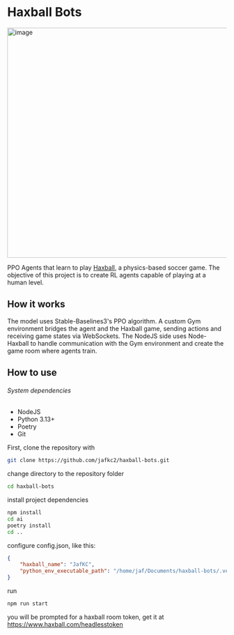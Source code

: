 # Haxball Bots
<img width="800" height="528" alt="image" src="https://github.com/user-attachments/assets/0e06b5fc-6725-4ead-becd-c4e8d2f6136d" />

PPO Agents that learn to play [Haxball](https://haxball.com), a physics-based soccer game. The objective of this project is to create RL agents capable of playing at a human level.

## How it works

The model uses Stable-Baselines3's PPO algorithm.
A custom Gym environment bridges the agent and the Haxball game, sending actions and receiving game states via WebSockets.
The NodeJS side uses Node-Haxball to handle communication with the Gym environment and create the game room where agents train.

## How to use
###### System dependencies
- NodeJS
- Python 3.13+
- Poetry
- Git

First, clone the repository with
```bash
git clone https://github.com/jafkc2/haxball-bots.git
```
change directory to the repository folder
```bash
cd haxball-bots
```
install project dependencies
```bash
npm install
cd ai
poetry install
cd ..
```
configure config.json, like this:
```json
{
    "haxball_name": "JafKC",
    "python_env_executable_path": "/home/jaf/Documents/haxball-bots/.venv/bin/python"
}
```
run
```bash
npm run start
```
you will be prompted for a haxball room token, get it at https://www.haxball.com/headlesstoken

